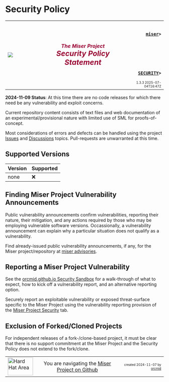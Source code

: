 

# Security Policy
<!-- ---1----|----2----|----3----|----4----|----5----|----6----|----7----|--*
     SECURITY.md 1.3.3             UTF-8                        dh:2025-07-04
     source: <https://github.com/orcmid/miser/blob/master/SECURITY.md>
     -->
<table border="0" width="100%">
  <tr>
    <td width="25%" align="left" height="6">
       <a href="https://orcmid.github.io/miser/"
          title="The Miser Project on GitHub">
          <img src="https://orcmid.github.io/miser/images/misertheory-logo.png" />
       </a>
    </td>
    <td width="48%" height="6"><p align="center"><font color="#990033">
        <strong>
          <i>The Miser Project</i><br />
          <i><big><big>Security Policy Statement</big></big></i>
        </strong></font></p>
    </td>
    <td width="27%" height="6" valign="middle" align="right">
      <b><code>
         <a href="https://orcmid.github.io/miser/" target="_top">miser</a>&gt;
      </code></b>
      <br /><br />
      <br /><br />
      <b><code>
         <a href="https://github.com/orcmid/miser/blob/master/SECURITY.md"
            target="_top">SECURITY</a>&gt;
      </code></b>
      <br />
      <font size="-2">
        1.3.3 2025-07-04T16:47Z<!-- MAINTAIN THIS MANUALLY -->
      </font>
    </td>
  </tr>
</table>

**2024-11-09 Status**: At this time there are no code releases for which there
need be any vulnerability and exploit concerns.

Current repository content consists of text files and web documentation of an
experimental/provisional nature with limited use of SML for proofs-of-concept.

Most considerations of errors and defects can be handled using the project
[Issues](https://github.com/orcmid/miser/issues) and
[Discussions](https://github.com/orcmid/miser/discussions) topics.
Pull-requests are unwarranted at this time.

## Supported Versions

| Version | Supported          |
| ------- | ------------------ |
| none    | :x:                |

## Finding Miser Project Vulnerability Announcements

Public vulnerability announcements confirm vulnerabilities, reporting their
nature, their mitigation, and any actions required by those who may be
employing vulnerable software versions. Occassionally, a vulnerability
announcement can explain why a particular situation does not qualify as a
vulnerability.

Find already-issued public vulnerability announcements, if any, for the
Miser project/repository at
[miser advisories](https://github.com/orcmid/miser/security/advisories).

## Reporting a Miser Project Vulnerability

See the
[orcmid.github.io Security Sandbox](https://orcmid.github.io/SECURITY.html)
for a walk-through of what to expect, how to kick off a vulnerability report,
and an alternative reporting option.

Securely report an exploitable vulnerability or exposed threat-surface
specific to the Miser Project using the vulnerability reporting provision
of the
[Miser Project Security](https://github.com/orcmid/miser/security) tab.

## Exclusion of Forked/Cloned Projects

For independent releases of a fork-/clone-based project, it must be clear that
there is no support commitment at the Miser Project and the Security Policy
does not extend to the fork/clone.

<table border="0" cellspacing="3" width="100%">
  <tr>
    <td width="14%">
    <a href="https://orcmid.github.io/miser/index.htm" target="_top">
       <img border="0"
            src="https://orcmid.github.io/miser/images/hardhat-thumb.gif"
            alt="Hard Hat Area"
            align="left" width="80" height="57">
       </a>
    </td>
    <td width="54%" valign="middle" align="center">
      You are navigating the
      <a href="https://orcmid.github.io/miser/">Miser Project on Github
      </a></td>
    <td width="30%"><!-- CUSTOMIZATION REQUIRED -->
      <p align="right"><font size="-2">created 2024-11-07 by
         <a target="_top"
            href="https://orcmid.github.io/orcmid">orcmid
         </a></font></p>
    </td>
  </tr>
</table>
<!--
  1.3.3  2025-07-04T16:47Z Links to Issues and Discussions
  1.3.2  2024-11-09T17:28Z More wordsmithing
  1.3.1  2024-11-09T17:23Z More smoothing around the sandbox
  1.3.0  2024-11-09T16:48Z Smoothing, tying in the sandbox for a walkthrough
  1.2.1  2024-11-07T19:17Z Remove ClustrMap, attempt downsizing font
  1.2.0  2024-11-07T17:55Z Splice in hybridForm top/bottom banners

               *** end of miser/SECURITY.md ***
         -->
